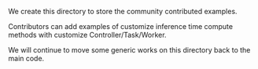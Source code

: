 We create this directory to store the community contributed examples.  

Contributors can add examples of customize inference time compute methods with customize Controller/Task/Worker.  

We will continue to move some generic works on this directory back to the main code.